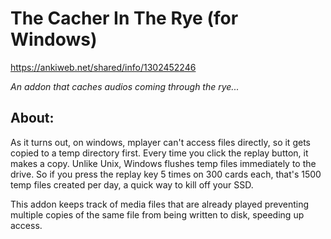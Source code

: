 # The Cacher In The Rye (for Windows)

https://ankiweb.net/shared/info/1302452246

<i>An addon that caches audios coming through the rye...</i>

## About:
As it turns out, on windows, mplayer can't access files directly, so it gets copied to a temp directory first. Every time you click the replay button, it makes a copy. Unlike Unix, Windows flushes temp files immediately to the drive. So if you press the replay key 5 times on 300 cards each, that's 1500 temp files created per day, a quick way to kill off your SSD.

This addon keeps track of media files that are already played preventing multiple copies of the same file from being written to disk, speeding up access.
